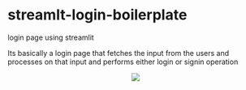 # streamlt-login-boilerplate
login page using streamlit


Its basically a login page that fetches the input from the users and processes on that input and performs either login or signin operation


<p align="center"> 
<img src="https://github.com/sreeajay07/streamlt-login-boilerplate/blob/main/Screenshot%202022-09-13%20at%2010.10.39%20PM.png">
</p>
